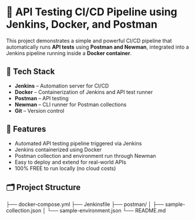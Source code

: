 # 🚀 API Testing CI/CD Pipeline using Jenkins, Docker, and Postman

This project demonstrates a simple and powerful CI/CD pipeline that automatically runs **API tests** using **Postman and Newman**, integrated into a Jenkins pipeline running inside a **Docker container**.

## 🧰 Tech Stack

- **Jenkins** – Automation server for CI/CD
- **Docker** – Containerization of Jenkins and API test runner
- **Postman** – API testing
- **Newman** – CLI runner for Postman collections
- **Git** – Version control

## 🎯 Features

- Automated API testing pipeline triggered via Jenkins
- Jenkins containerized using Docker
- Postman collection and environment run through Newman
- Easy to deploy and extend for real-world APIs
- 100% FREE to run locally (no cloud costs)

## 🗂️ Project Structure

├── docker-compose.yml
├── Jenkinsfile
├── postman/
│ ├── sample-collection.json
│ └── sample-environment.json
└── README.md
